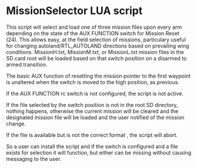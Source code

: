 # MissionSelector LUA script

This script will select and load one of three mission files upon every arm depending on the state of the AUX FUNCTION switch for Mission Reset (24). This allows easy, at the field selection of missions, particulary useful for changing autoland/RTL_AUTOLAND directions based on prevailing wing conditions. MissionH.txt, MissionM.txt, or MissionL.txt mission files in the SD card root will be loaded based on that switch position on a disarmed to armed transition.

The basic AUX function of resetting the mission pointer to the first waypoint is unaltered when the switch is moved to the high position, as previous.

If the AUX FUNCTION rc switch is not configured, the script is not active.

If the file selected by the switch position is not in the root SD directory, nothing happens, otherwise the current mission will be cleared and the designated mission file will be loaded and the user notified of the mission change.

If the file is available but is not the correct format , the script will abort.

So a user can install the script and if the switch is configured and a file exists for selection it will function, but either can be missing without causing messaging to the user.